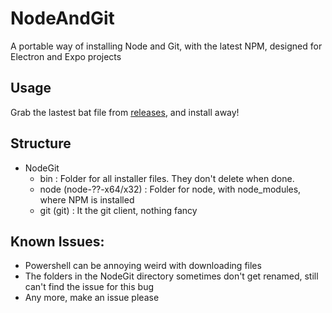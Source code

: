 # NodeAndGit
A portable way of installing Node and Git, with the latest NPM, designed for Electron and Expo projects

## Usage
Grab the lastest bat file from [releases](https://github.com/ImportProgram/NodeAndGit/releases), and install away!


## Structure
- NodeGit
  - bin : Folder for all installer files. They don't delete when done. 
  - node (node-??-x64/x32) : Folder for node, with node_modules, where NPM is installed
  - git (git) : It the git client, nothing fancy


## Known Issues:
- Powershell can be annoying weird with downloading files
- The folders in the NodeGit directory sometimes don't get renamed, still can't find the issue for this bug
- Any more, make an issue please
